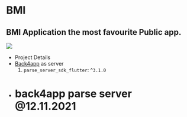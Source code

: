  # BMI
 ## BMI Application the most favourite Public app.<br>
 ![](https://github.com/addiraw/bmi/blob/master/Assets.jpeg?raw=true)
 - Project Details
 - [Back4app](www.back4app.com) as server
   1. `parse_server_sdk_flutter`: ^`3.1.0` 
 - # back4app parse server @12.11.2021
<!--  - `hello` -->
